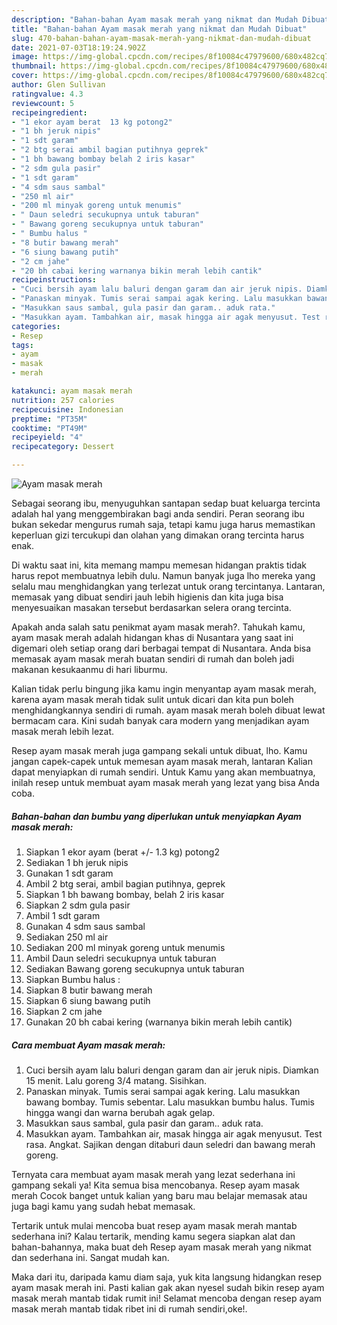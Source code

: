 ```yaml
---
description: "Bahan-bahan Ayam masak merah yang nikmat dan Mudah Dibuat"
title: "Bahan-bahan Ayam masak merah yang nikmat dan Mudah Dibuat"
slug: 470-bahan-bahan-ayam-masak-merah-yang-nikmat-dan-mudah-dibuat
date: 2021-07-03T18:19:24.902Z
image: https://img-global.cpcdn.com/recipes/8f10084c47979600/680x482cq70/ayam-masak-merah-foto-resep-utama.jpg
thumbnail: https://img-global.cpcdn.com/recipes/8f10084c47979600/680x482cq70/ayam-masak-merah-foto-resep-utama.jpg
cover: https://img-global.cpcdn.com/recipes/8f10084c47979600/680x482cq70/ayam-masak-merah-foto-resep-utama.jpg
author: Glen Sullivan
ratingvalue: 4.3
reviewcount: 5
recipeingredient:
- "1 ekor ayam berat  13 kg potong2"
- "1 bh jeruk nipis"
- "1 sdt garam"
- "2 btg serai ambil bagian putihnya geprek"
- "1 bh bawang bombay belah 2 iris kasar"
- "2 sdm gula pasir"
- "1 sdt garam"
- "4 sdm saus sambal"
- "250 ml air"
- "200 ml minyak goreng untuk menumis"
- " Daun seledri secukupnya untuk taburan"
- " Bawang goreng secukupnya untuk taburan"
- " Bumbu halus "
- "8 butir bawang merah"
- "6 siung bawang putih"
- "2 cm jahe"
- "20 bh cabai kering warnanya bikin merah lebih cantik"
recipeinstructions:
- "Cuci bersih ayam lalu baluri dengan garam dan air jeruk nipis. Diamkan 15 menit. Lalu goreng 3/4 matang. Sisihkan."
- "Panaskan minyak. Tumis serai sampai agak kering. Lalu masukkan bawang bombay. Tumis sebentar. Lalu masukkan bumbu halus. Tumis hingga wangi dan warna berubah agak gelap."
- "Masukkan saus sambal, gula pasir dan garam.. aduk rata."
- "Masukkan ayam. Tambahkan air, masak hingga air agak menyusut. Test rasa. Angkat. Sajikan dengan ditaburi daun seledri dan bawang merah goreng."
categories:
- Resep
tags:
- ayam
- masak
- merah

katakunci: ayam masak merah 
nutrition: 257 calories
recipecuisine: Indonesian
preptime: "PT35M"
cooktime: "PT49M"
recipeyield: "4"
recipecategory: Dessert

---
```



![Ayam masak merah](https://img-global.cpcdn.com/recipes/8f10084c47979600/680x482cq70/ayam-masak-merah-foto-resep-utama.jpg)

Sebagai seorang ibu, menyuguhkan santapan sedap buat keluarga tercinta adalah hal yang menggembirakan bagi anda sendiri. Peran seorang ibu bukan sekedar mengurus rumah saja, tetapi kamu juga harus memastikan keperluan gizi tercukupi dan olahan yang dimakan orang tercinta harus enak.

Di waktu  saat ini, kita memang mampu memesan hidangan praktis tidak harus repot membuatnya lebih dulu. Namun banyak juga lho mereka yang selalu mau menghidangkan yang terlezat untuk orang tercintanya. Lantaran, memasak yang dibuat sendiri jauh lebih higienis dan kita juga bisa menyesuaikan masakan tersebut berdasarkan selera orang tercinta. 



Apakah anda salah satu penikmat ayam masak merah?. Tahukah kamu, ayam masak merah adalah hidangan khas di Nusantara yang saat ini digemari oleh setiap orang dari berbagai tempat di Nusantara. Anda bisa memasak ayam masak merah buatan sendiri di rumah dan boleh jadi makanan kesukaanmu di hari liburmu.

Kalian tidak perlu bingung jika kamu ingin menyantap ayam masak merah, karena ayam masak merah tidak sulit untuk dicari dan kita pun boleh menghidangkannya sendiri di rumah. ayam masak merah boleh dibuat lewat bermacam cara. Kini sudah banyak cara modern yang menjadikan ayam masak merah lebih lezat.

Resep ayam masak merah juga gampang sekali untuk dibuat, lho. Kamu jangan capek-capek untuk memesan ayam masak merah, lantaran Kalian dapat menyiapkan di rumah sendiri. Untuk Kamu yang akan membuatnya, inilah resep untuk membuat ayam masak merah yang lezat yang bisa Anda coba.

<!--inarticleads1-->

##### Bahan-bahan dan bumbu yang diperlukan untuk menyiapkan Ayam masak merah:

1. Siapkan 1 ekor ayam (berat +/- 1.3 kg) potong2
1. Sediakan 1 bh jeruk nipis
1. Gunakan 1 sdt garam
1. Ambil 2 btg serai, ambil bagian putihnya, geprek
1. Siapkan 1 bh bawang bombay, belah 2 iris kasar
1. Siapkan 2 sdm gula pasir
1. Ambil 1 sdt garam
1. Gunakan 4 sdm saus sambal
1. Sediakan 250 ml air
1. Sediakan 200 ml minyak goreng untuk menumis
1. Ambil  Daun seledri secukupnya untuk taburan
1. Sediakan  Bawang goreng secukupnya untuk taburan
1. Siapkan  Bumbu halus :
1. Siapkan 8 butir bawang merah
1. Siapkan 6 siung bawang putih
1. Siapkan 2 cm jahe
1. Gunakan 20 bh cabai kering (warnanya bikin merah lebih cantik)




<!--inarticleads2-->

##### Cara membuat Ayam masak merah:

1. Cuci bersih ayam lalu baluri dengan garam dan air jeruk nipis. Diamkan 15 menit. Lalu goreng 3/4 matang. Sisihkan.
1. Panaskan minyak. Tumis serai sampai agak kering. Lalu masukkan bawang bombay. Tumis sebentar. Lalu masukkan bumbu halus. Tumis hingga wangi dan warna berubah agak gelap.
1. Masukkan saus sambal, gula pasir dan garam.. aduk rata.
1. Masukkan ayam. Tambahkan air, masak hingga air agak menyusut. Test rasa. Angkat. Sajikan dengan ditaburi daun seledri dan bawang merah goreng.




Ternyata cara membuat ayam masak merah yang lezat sederhana ini gampang sekali ya! Kita semua bisa mencobanya. Resep ayam masak merah Cocok banget untuk kalian yang baru mau belajar memasak atau juga bagi kamu yang sudah hebat memasak.

Tertarik untuk mulai mencoba buat resep ayam masak merah mantab sederhana ini? Kalau tertarik, mending kamu segera siapkan alat dan bahan-bahannya, maka buat deh Resep ayam masak merah yang nikmat dan sederhana ini. Sangat mudah kan. 

Maka dari itu, daripada kamu diam saja, yuk kita langsung hidangkan resep ayam masak merah ini. Pasti kalian gak akan nyesel sudah bikin resep ayam masak merah mantab tidak rumit ini! Selamat mencoba dengan resep ayam masak merah mantab tidak ribet ini di rumah sendiri,oke!.

